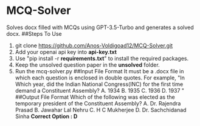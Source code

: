 # MCQ-Solver
Solves docx filled with MCQs using GPT-3.5-Turbo and generates a solved docx.
##Steps To Use
1. git clone https://github.com/Anos-Voldigoad12/MCQ-Solver.git
2. Add your openai api key into **api-key.txt**
3. Use "pip install -r **requirements.txt**" to install the required packages.
4. Keep the unsolved question paper in the **unsolved** folder.
5. Run the mcq-solver.py
##Input File Format
It must be a .docx file in which each question is enclosed in double quotes.
For example,
"In Which year, did the Indian National Congress(INC) for the first time demand a Constituent Assembly?
A. 1934
B. 1935
C. 1936
D. 1937
"
##Output File Format
Which of the following was elected as the temporary president of the Constituent Assembly?
A. Dr. Rajendra Prasad
B. Jawahar Lal Nehru
C. H C Mukherjee
D. Dr. Sachchidanad Sinha
**Correct Option : D**
